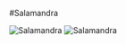 #Salamandra

![Salamandra](https://img.shields.io/badge/version-beta-brightgreen.svg)
![Salamandra](https://img.shields.io/badge/sfphp-sae-red.svg)